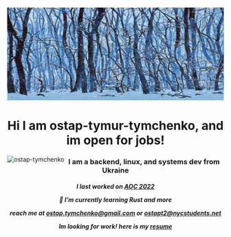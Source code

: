 

![a.png](background.jpg)<h1 align="center">Hi I am **ostap-tymur-tymchenko**, and im open for jobs!   </h1>
  
<!-- <p>&nbsp;<img align="left" src="https://github-readme-stats.vercel.app/api?username=ostap-tymchenko&show_icons=true&locale=en" alt="ostap-tymchenko" /></p> -->

<p><img align="left" src="https://github-readme-streak-stats.herokuapp.com/?user=ostap-tymchenko&" alt="ostap-tymchenko" /></p>

<h3 align="center">I am a backend, linux, and systems dev from Ukraine</h3>

<h5 align="center">

I last worked on [AOC 2022](https://github.com/ostap-tymchenko/advent-of-code-2022)

🌱 I’m currently learning **Rust** and more

<!-- All of my projects are available here -->

reach me at  **ostap.tymchenko@gmail.com**
or **ostapt2@nycstudents.net**

Im looking for work! here is my [resume](https://docs.google.com/document/d/1vQY6LuQq3RmdA8hWDNe58ZJxNJqMP8fN1d-0JXzmNJI/edit?usp=sharing)
</h5>
